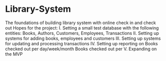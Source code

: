 # Library-System
The foundations of building library system with online check in and check out
Hopes for the project:
I. Setting a small test database with the following entities:
  Books, Authors, Customers, Employees, Transactions
II. Setting up systems for adding books, employees and customers
III. Setting up systems for updating and processing transactions
IV. Setting up reporting on 
  Books checked out per day/week/month
  Books checked out per 
V. Expanding on the MVP
